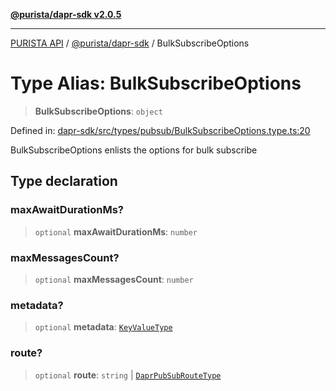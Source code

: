 [**@purista/dapr-sdk v2.0.5**](../README.md)

***

[PURISTA API](../../../packages.md) / [@purista/dapr-sdk](../README.md) / BulkSubscribeOptions

# Type Alias: BulkSubscribeOptions

> **BulkSubscribeOptions**: `object`

Defined in: [dapr-sdk/src/types/pubsub/BulkSubscribeOptions.type.ts:20](https://github.com/puristajs/purista/blob/master/packages/dapr-sdk/src/types/pubsub/BulkSubscribeOptions.type.ts#L20)

BulkSubscribeOptions enlists the options for bulk subscribe

## Type declaration

### maxAwaitDurationMs?

> `optional` **maxAwaitDurationMs**: `number`

### maxMessagesCount?

> `optional` **maxMessagesCount**: `number`

### metadata?

> `optional` **metadata**: [`KeyValueType`](KeyValueType.md)

### route?

> `optional` **route**: `string` \| [`DaprPubSubRouteType`](DaprPubSubRouteType.md)
